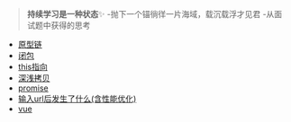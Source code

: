 > **持续学习是一种状态**✨
> -抛下一个锚徜徉一片海域，载沉载浮才见君
> -从面试题中获得的思考

- [原型链](./原型链.md)
- [闭包](./闭包.md)
- [this指向](./this指向.md)
- [深浅拷贝](./深浅拷贝.md)
- [promise](./promise.md)
- [输入url后发生了什么(含性能优化)](./输入url后发生了什么(含性能优化).md)
- [vue](./vue.md)